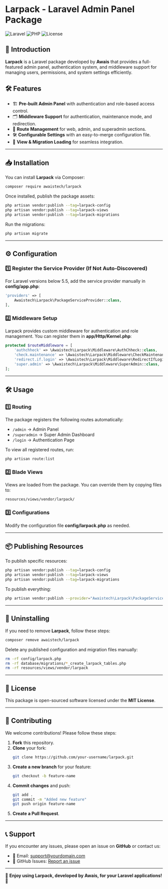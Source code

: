 <!-- # Larpack - Laravel Admin Panel Package

![Laravel](https://img.shields.io/badge/Laravel-11-red?style=for-the-badge&logo=laravel)
![PHP](https://img.shields.io/badge/PHP-^8.1-blue?style=for-the-badge&logo=php)
![License](https://img.shields.io/github/license/your-username/larpack?style=for-the-badge)

## 🚀 Introduction

**Larpack** is a Laravel package that provides a full-featured admin panel, authentication system, and middleware support for managing users, permissions, and system settings efficiently.

## 🛠️ Features

- 🏗️ **Pre-built Admin Panel** with authentication and role-based access control.
- 🗂️ **Middleware Support** for authentication, maintenance mode, and redirection.
- 📜 **Route Management** for web, admin, and superadmin sections.
- 🛠️ **Configurable Settings** with an easy-to-merge configuration file.
- 📑 **View & Migration Loading** for seamless integration.

---

## 📥 Installation

You can install **Larpack** via Composer:

```sh
composer require awaistech/larpack
```

Once installed, publish the package assets:

```sh
php artisan vendor:publish --tag=larpack-config
php artisan vendor:publish --tag=larpack-views
php artisan vendor:publish --tag=larpack-migrations
```

Run the migrations:

```sh
php artisan migrate
```

---

## ⚙️ Configuration

### **1️⃣ Register the Service Provider (If Not Auto-Discovered)**  
For Laravel versions below 5.5, add the service provider manually in **config/app.php**:

```php
'providers' => [
    Awaistech\Larpack\PackageServiceProvider::class,
],
```

### **2️⃣ Middleware Setup**  
Larpack provides custom middleware for authentication and role management. You can register them in **app/Http/Kernel.php**:

```php
protected $routeMiddleware = [
    'authchheck' => \Awaistech\Larpack\Middleware\AuthChheck::class,
    'check.maintenance' => \Awaistech\Larpack\Middleware\CheckMaintenanceMode::class,
    'redirect.if.login' => \Awaistech\Larpack\Middleware\RedirectIfLogin::class,
    'super.admin' => \Awaistech\Larpack\Middleware\SuperAdmin::class,
];
```

---

## 🛠 Usage

### **1️⃣ Routing**
The package registers the following routes automatically:

- `/admin` → Admin Panel
- `/superadmin` → Super Admin Dashboard
- `/login` → Authentication Page

To view all registered routes, run:

```sh
php artisan route:list
```

### **2️⃣ Blade Views**
Views are loaded from the package. You can override them by copying files to:

```sh
resources/views/vendor/larpack/
```

### **3️⃣ Configurations**
Modify the configuration file **config/larpack.php** as needed.

---

## 📦 Publishing Resources

To publish specific resources:

```sh
php artisan vendor:publish --tag=larpack-config
php artisan vendor:publish --tag=larpack-views
php artisan vendor:publish --tag=larpack-migrations
```

To publish everything:

```sh
php artisan vendor:publish --provider="Awaistech\Larpack\PackageServiceProvider"
```

---

## 🛑 Uninstalling

If you need to remove **Larpack**, follow these steps:

```sh
composer remove awaistech/larpack
```

Delete any published configuration and migration files manually:

```sh
rm -rf config/larpack.php
rm -rf database/migrations/*_create_larpack_tables.php
rm -rf resources/views/vendor/larpack
```

---

## 📜 License

This package is open-sourced software licensed under the **MIT License**.

---

## 🤝 Contributing

We welcome contributions! Please follow these steps:

1. **Fork** this repository.
2. **Clone** your fork:  
   ```sh
   git clone https://github.com/your-username/larpack.git
   ```
3. **Create a new branch** for your feature:  
   ```sh
   git checkout -b feature-name
   ```
4. **Commit changes** and push:  
   ```sh
   git add .
   git commit -m "Added new feature"
   git push origin feature-name
   ```
5. **Create a Pull Request**.

---

## 📞 Support

If you encounter any issues, please open an issue on **GitHub** or contact us:

- 📧 Email: [support@yourdomain.com](mailto:support@yourdomain.com)
- 📝 GitHub Issues: [Report an issue](https://github.com/your-username/larpack/issues)

---

🚀 **Enjoy using Larpack for your Laravel applications!** 🚀 -->

# Larpack - Laravel Admin Panel Package

![Laravel](https://img.shields.io/badge/Laravel-11-red?style=for-the-badge&logo=laravel)
![PHP](https://img.shields.io/badge/PHP-^8.1-blue?style=for-the-badge&logo=php)
![License](https://img.shields.io/github/license/your-username/larpack?style=for-the-badge)

## 🚀 Introduction

**Larpack** is a Laravel package developed by **Awais** that provides a full-featured admin panel, authentication system, and middleware support for managing users, permissions, and system settings efficiently.

## 🛠️ Features

- 🏗️ **Pre-built Admin Panel** with authentication and role-based access control.
- 🗂️ **Middleware Support** for authentication, maintenance mode, and redirection.
- 📜 **Route Management** for web, admin, and superadmin sections.
- 🛠️ **Configurable Settings** with an easy-to-merge configuration file.
- 📑 **View & Migration Loading** for seamless integration.

---

## 📥 Installation

You can install **Larpack** via Composer:

```sh
composer require awaistech/larpack
```

Once installed, publish the package assets:

```sh
php artisan vendor:publish --tag=larpack-config
php artisan vendor:publish --tag=larpack-views
php artisan vendor:publish --tag=larpack-migrations
```

Run the migrations:

```sh
php artisan migrate
```

---

## ⚙️ Configuration

### **1️⃣ Register the Service Provider (If Not Auto-Discovered)**  
For Laravel versions below 5.5, add the service provider manually in **config/app.php**:

```php
'providers' => [
    Awaistech\Larpack\PackageServiceProvider::class,
],
```

### **2️⃣ Middleware Setup**  
Larpack provides custom middleware for authentication and role management. You can register them in **app/Http/Kernel.php**:

```php
protected $routeMiddleware = [
    'authchheck' => \Awaistech\Larpack\Middleware\AuthChheck::class,
    'check.maintenance' => \Awaistech\Larpack\Middleware\CheckMaintenanceMode::class,
    'redirect.if.login' => \Awaistech\Larpack\Middleware\RedirectIfLogin::class,
    'super.admin' => \Awaistech\Larpack\Middleware\SuperAdmin::class,
];
```

---

## 🛠 Usage

### **1️⃣ Routing**
The package registers the following routes automatically:

- `/admin` → Admin Panel
- `/superadmin` → Super Admin Dashboard
- `/login` → Authentication Page

To view all registered routes, run:

```sh
php artisan route:list
```

### **2️⃣ Blade Views**
Views are loaded from the package. You can override them by copying files to:

```sh
resources/views/vendor/larpack/
```

### **3️⃣ Configurations**
Modify the configuration file **config/larpack.php** as needed.

---

## 📦 Publishing Resources

To publish specific resources:

```sh
php artisan vendor:publish --tag=larpack-config
php artisan vendor:publish --tag=larpack-views
php artisan vendor:publish --tag=larpack-migrations
```

To publish everything:

```sh
php artisan vendor:publish --provider="Awaistech\Larpack\PackageServiceProvider"
```

---

## 🛑 Uninstalling

If you need to remove **Larpack**, follow these steps:

```sh
composer remove awaistech/larpack
```

Delete any published configuration and migration files manually:

```sh
rm -rf config/larpack.php
rm -rf database/migrations/*_create_larpack_tables.php
rm -rf resources/views/vendor/larpack
```

---

## 📜 License

This package is open-sourced software licensed under the **MIT License**.

---

## 🤝 Contributing

We welcome contributions! Please follow these steps:

1. **Fork** this repository.
2. **Clone** your fork:  
   ```sh
   git clone https://github.com/your-username/larpack.git
   ```
3. **Create a new branch** for your feature:  
   ```sh
   git checkout -b feature-name
   ```
4. **Commit changes** and push:  
   ```sh
   git add .
   git commit -m "Added new feature"
   git push origin feature-name
   ```
5. **Create a Pull Request**.

---

## 📞 Support

If you encounter any issues, please open an issue on **GitHub** or contact us:

- 📧 Email: [support@yourdomain.com](mailto:support@yourdomain.com)
- 📝 GitHub Issues: [Report an issue](https://github.com/your-username/larpack/issues)

---

🚀 **Enjoy using Larpack, developed by Awais, for your Laravel applications!** 🚀

